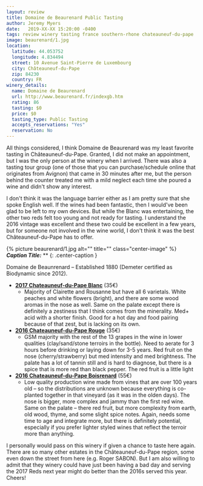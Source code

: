 ```yaml
---
layout: review
title: Domaine de Beaurenard Public Tasting
author: Jeremy Myers
date:   2019-XX-XX 15:20:00 -0400
tags: review winery tasting france southern-rhone chateauneuf-du-pape
image: beaurenard/1.jpg
location:
  latitude: 44.053752
  longitude: 4.834494
  street: 10 Avenue Saint-Pierre de Luxembourg
  city: Châteauneuf-du-Pape
  zip: 84230
  country: FR
winery_details:
  name: Domaine de Beaurenard
  url: http://www.beaurenard.fr/indexgb.htm
  rating: 86
  tasting: $0
  price: $0
  tasting_type: Public Tasting
  accepts_reservations: "Yes"
  reservation: No
---
```

All things considered, I think Domaine de Beaurenard was my least favorite tasting in Châteauneuf-du-Pape.  Granted, I did not make an appointment, but I was the only person at the winery when I arrived.  There was also a tasting tour group (one of those that you can purchase/schedule online that originates from Avignon) that came in 30 minutes after me, but the person behind the counter treated me with a mild neglect each time she poured a wine and didn't show any interest.

I don't think it was the language barrier either as I am pretty sure that she spoke English well.  If the wines had been fantastic, then I would've been glad to be left to my own devices.  But while the Blanc was entertaining, the other two reds felt too young and not ready for tasting.  I understand the 2016 vintage was excellent and these two could be excellent in a few years, but for someone not involved in the wine world, I don't think it was the best Châteauneuf-du-Pape has to offer.  


{% picture beaurenard/1.jpg alt="" title="" class="center-image" %}
***Caption Title:*** **
{: .center-caption }

Domaine de Beaunrenard – Established 1880 (Demeter certified as Biodynamic since 2012).  

* [**2017 Chateauneuf-du-Pape Blanc**]() (35€)
  * Majority of Clairette and Rousanne but have all 6 varietals.  White peaches and white flowers (bright), and there are some wood aromas in the nose as well.  Same on the palate except there is definitely a zestiness that I think comes from the minerality.  Med+ acid with a shorter finish.  Good for a hot day and food pairing because of that zest, but is lacking on its own.
* [**2016 Chateauneuf-du-Pape Rouge**]() (35€)
  * GSM majority with the rest of the 13 grapes in the wine in lower qualities (clay/sand/stone terroirs in the bottle).  Need to aerate for 3 hours before drinking or laying down for 3-5 years.  Red fruit on the nose (cherry/strawberry) but med intensity and med brightness.  The palate has a lot of tannin still and is hard to diagnose, but there is a spice that is more red than black pepper.  The red fruit is a little light
* [**2016 Chateauneuf-du-Pape Boisrenard**]() (55€)
  * Low quality production wine made from vines that are over 100 years old – so the distributions are unknown because everything is co-planted together in that vineyard (as it was in the olden days).  The nose is bigger, more complex and jammy than the first red wine.  Same on the palate – there red fruit, but more complexity from earth, old wood, thyme, and some slight spice notes.  Again, needs some time to age and integrate more, but there is definitely potential, especially if you prefer lighter styled wines that reflect the terroir more than anything.

I personally would pass on this winery if given a chance to taste here again.  There are so many other estates in the Châteauneuf-du-Pape region, some even down the street from here (e.g. Roger SABON).  But I am also willing to admit that they winery could have just been having a bad day and serving the 2017 Reds next year might do better than the 2016s served this year.  Cheers!
